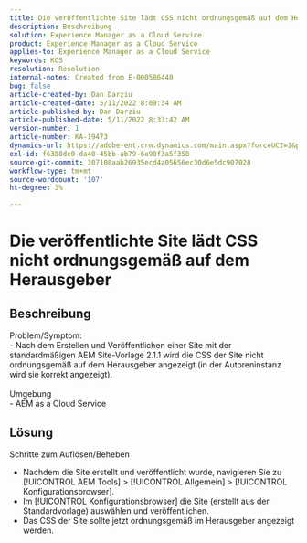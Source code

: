 ```yaml
---
title: Die veröffentlichte Site lädt CSS nicht ordnungsgemäß auf dem Herausgeber
description: Beschreibung
solution: Experience Manager as a Cloud Service
product: Experience Manager as a Cloud Service
applies-to: Experience Manager as a Cloud Service
keywords: KCS
resolution: Resolution
internal-notes: Created from E-000586448
bug: false
article-created-by: Dan Darziu
article-created-date: 5/11/2022 8:09:34 AM
article-published-by: Dan Darziu
article-published-date: 5/11/2022 8:33:42 AM
version-number: 1
article-number: KA-19473
dynamics-url: https://adobe-ent.crm.dynamics.com/main.aspx?forceUCI=1&pagetype=entityrecord&etn=knowledgearticle&id=f8aa2bad-01d1-ec11-a7b5-00224809c556
exl-id: f6388dc0-da40-45bb-ab79-6a90f3a5f358
source-git-commit: 307108aab26935ecd4a05656ec30d6e5dc907028
workflow-type: tm+mt
source-wordcount: '107'
ht-degree: 3%

---
```


# Die veröffentlichte Site lädt CSS nicht ordnungsgemäß auf dem Herausgeber

## Beschreibung

Problem/Symptom:<br>- Nach dem Erstellen und Veröffentlichen einer Site mit der standardmäßigen AEM Site-Vorlage 2.1.1 wird die CSS der Site nicht ordnungsgemäß auf dem Herausgeber angezeigt (in der Autoreninstanz wird sie korrekt angezeigt).<br><br>Umgebung<br>- AEM as a Cloud Service

## Lösung


Schritte zum Auflösen/Beheben

- Nachdem die Site erstellt und veröffentlicht wurde, navigieren Sie zu [!UICONTROL AEM Tools] > [!UICONTROL Allgemein] > [!UICONTROL Konfigurationsbrowser].
- Im [!UICONTROL Konfigurationsbrowser] die Site (erstellt aus der Standardvorlage) auswählen und veröffentlichen.
- Das CSS der Site sollte jetzt ordnungsgemäß im Herausgeber angezeigt werden.
